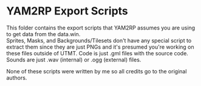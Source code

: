 # YAM2RP Export Scripts
This folder contains the export scripts that YAM2RP assumes you are using to get data from the data.win.  
Sprites, Masks, and Backgrounds/Tilesets don't have any special script to extract them since they are just PNGs and it's presumed you're working on these files outside of UTMT.
Code is just .gml files with the source code. 
Sounds are just .wav (internal) or .ogg (external) files.

None of these scripts were written by me so all credits go to the original authors.
